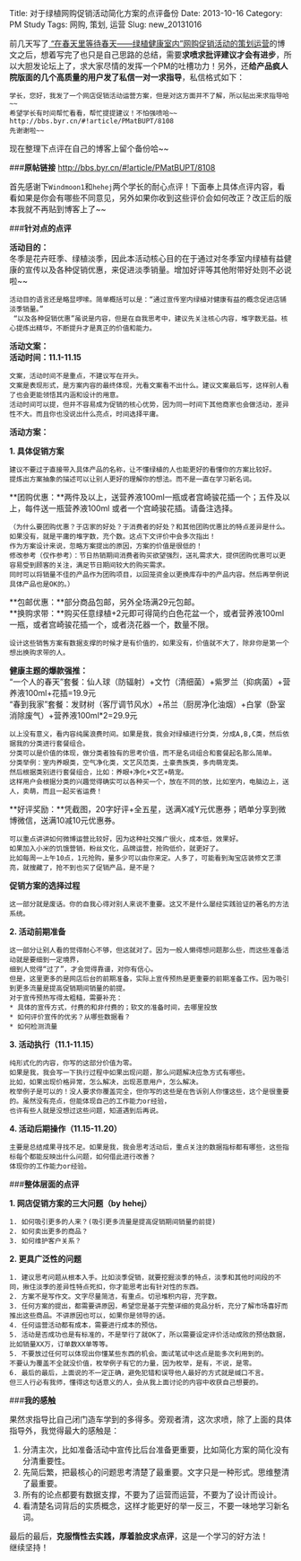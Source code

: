 Title: 对于绿植网购促销活动简化方案的点评备份
Date: 2013-10-16
Category: PM Study
Tags: 网购, 策划, 运营
Slug: new_20131016



前几天写了[ “在春天里等待春天——绿植健康室内”网购促销活动的策划运营](http://linliuzi.github.io/pages/2013/10/13/new_20131013.html)的博文之后，想着写完了也只是自己思路的总结，需要**求喷求批评建议才会有进步**，所以大胆发论坛上了，求大家尽情的发挥一个PM的吐槽功力！另外，还**给产品疯人院版面的几个高质量的用户发了私信一对一求指导**，私信格式如下：

	学长，您好，我发了一个网店促销活动运营方案，但是对这方面并不了解，所以贴出来求指导哈~~ 
	希望学长有时间帮忙看看，帮忙提提建议！不怕强喷哈~~ 
	http://bbs.byr.cn/#!article/PMatBUPT/8108 
	先谢谢啦~~ 

现在整理下点评在自己的博客上留个备份哈~~

###**原帖链接**
<http://bbs.byr.cn/#!article/PMatBUPT/8108>  

首先感谢下`Windmoon1`和`hehej`两个学长的耐心点评！下面奉上具体点评内容，看看如果是你会有哪些不同意见，另外如果你收到这些评价会如何改正？改正后的版本我就不再贴到博客上了~~  

###**针对点的点评**

**活动目的：**  
冬季是花卉旺季、绿植淡季，因此本活动核心目的在于通过对冬季室内绿植有益健康的宣传以及各种促销优惠，来促进淡季销量。增加好评等其他附带好处则不必说啦~~

	活动目的语言还是略显啰嗦。简单概括可以是：“通过宣传室内绿植对健康有益的概念促进店铺淡季销量。”  
	 “以及各种促销优惠”虽说是内容，但是在自我思考中，建议先关注核心内容，堆字数无益。核心提炼出精华，不断提升才是真正的价值和能力。

**活动文案：**  
**活动时间：11.1-11.15**  

	文案，活动时间不是重点，不建议写在开头。 
	文案是表现形式，是方案内容的最终体现，光看文案看不出什么。建议文案最后写，这样别人看了也会更能领悟其内涵和设计的用意。 
	活动时间可以提，但并不容易成为促销的核心优势，因为同一时间下其他商家也会做活动，差异性不大。而且你也没说出什么亮点，时间选择平庸。


**活动方案：**  

**1.	具体促销方案**  

	建议不要过于直接带入具体产品的名称，让不懂绿植的人也能更好的看懂你的方案比较好。
	提炼出方案抽象的描述可以让别人更好的理解你的想法。而不是一直在学习新名词。

**团购优惠：**两件及以上，送营养液100ml一瓶或者宫崎骏花插一个；五件及以上，每件送一瓶营养液100ml 或者一个宫崎骏花插。请备注选择。
	
	（为什么要团购优惠？于店家的好处？于消费者的好处？和其他团购优惠比的特点差异是什么。如果没有，就是平庸的堆字数，充个数。这点下文评价中会多次指出！ 
	作为方案设计来说，忽略方案提出的原因，方案的价值是很低的！ 
	修改参考（仅作参考）：节日热销期间消费者购买欲望强烈，送礼需求大，提供团购优惠可以更容易受到顾客的关注，满足节日期间较大的购买需求。
	同时可以将销量不佳的产品作为团购项目，以回笼资金以更换库存中的产品内容。然后再举例说具体产品也是OK的。） 

**包邮优惠：**部分商品包邮，另外全场满29元包邮。  
**换购求带：**购买任意绿植+2元即可得简约白色花盆一个，或者营养液100ml一瓶，或者宫崎骏花插一个，或者浇花器一个，数量不限。

	设计这些销售方案有数据支撑的时候才是有价值的，如果没有，价值就不大了，除非你是第一个想出换购求带的人。

**健康主题的爆款强推：**  
   “一个人的春天”套餐：仙人球（防辐射）+文竹（清细菌）+紫罗兰（抑病菌）+营养液100ml+花插=19.9元  
   “春到我家”套餐：发财树（客厅调节风水）+吊兰（厨房净化油烟）+白掌（卧室消除废气）+营养液100ml*2=29.9元  

	以上没有意义，看内容纯属浪费时间。如果是我，我会对绿植进行分类，分成A,B,C类，然后依据我的分类进行套餐组合。
	分类可以是价值的体现，做分类者独有的思考价值，而不是名词组合和套餐起名那么简单。
	分类举例：室内养眼类，空气净化类，文艺风范类，土豪贵族类，多肉萌宠类。
	然后根据类别进行套餐组合，比如：养眼+净化+文艺+萌宠。
	这样用户会根据分类的兴趣觉得确实可以各种买一个，放在不同的放，比如室内，电脑边上，送人，卖萌，而且一起买省运费！

**好评奖励：**凭截图，20字好评+全五星，送满X减Y元优惠券；晒单分享到微博微信，送满10减10元优惠券。

	可以重点讲讲如何微博运营比较好，因为这种社交推广很火，成本低，效果好。
	如果加入小米的饥饿营销，粉丝文化，品牌运营，抢购低价，就更好了。
	比如每周一上午10点，1元抢购，量多少可以由你来定。人多了，可能看到淘宝店装修文艺漂亮，就搜藏了，抢不到也买了促销产品，是不是？

**促销方案的选择过程**  

	这一部分就是废话。你的自我心得对别人来说不重要。这又不是什么屡经实践验证的著名的方法系统。

**2.	活动前期准备**  

	这一部分让别人看的觉得耐心不够，但这就对了。因为一般人懒得想问题那么些，而这些准备活动就是要细到一定境界，
	细到人觉得“过了”，才会觉得靠谱，对你有信心。
	但是，这里更多的是网店后台的前期准备，实际上宣传预热是更重要的前期准备工作。因为吸引到更多流量是提高促销期间销量的前提。 
	对于宣传预热写得太粗糙，需要补充： 
	* 具体的宣传方式，付费的和非付费的；软文的准备时间，去哪里投放 
	* 如何评价宣传的优劣？从哪些数据看？ 
	* 如何检测流量 

**3.	活动执行（11.1-11.15）**  

	纯形式化的内容，你写的这部分价值为零。
	如果是我，我会写一下执行过程中如果出现问题，那么问题解决应急方式有哪些。
	比如，如果出现价格异常，怎么解决，出现恶意用户，怎么解决。
	枚举例子是可以的！没人要求你覆盖完全，但你写的这些是在告诉别人你懂这些，这个是很重要的。虽然没有亮点，但能体现自己的工作能力or经验，
	也许有些人就是没想过这些问题，知道遇到后再说。

**4.	活动后期操作（11.15-11.20）**  

	主要是总结成果寻找不足。如果是我，我会思考活动后，重点关注的数据指标都有哪些，这些指标每个都能反映出什么问题，如何借此进行改善？
	体现你的工作能力or经验。


###**整体层面的点评**  

**1. 网店促销方案的三大问题（by  hehej）**

	1. 如何吸引更多的人来？(吸引更多流量是提高促销期间销量的前提) 
	2. 如何卖出更多的商品？ 
	3. 如何维护客户关系？ 

**2. 更具广泛性的问题**  

	1. 建议思考问题从根本入手。比如淡季促销，就要挖掘淡季的特点，淡季和其他时间段的不同，揪住淡季的差异性特点死扣，你才能思考出有针对性的东西。
	2. 方案不是写作文。文字尽量简洁，有重点。切忌堆积内容，充字数。 
	3. 任何方案的提出，都需要讲原因，希望您是基于完整详细的竞品分析，充分了解市场喜好而推出这些商品。不讲原因也可以，如果你是领导的话。
	4. 任何运营活动都有成本，需要进行成本的预估。
	5. 活动是否成功也是有标准的，不是举行了就OK了，所以需要设定评价活动成败的预估数据，比如销量XX万，订单数XX单等等。
	5. 不要放过任何可以体现出你懂某些东西的机会。面试笔试中这点是能多次利用到的。
	不要认为覆盖不全就没价值，枚举例子有它的力量，因为枚举，是有，不说，是零。
	6. 最后的最后，上面说的不一定正确，避免犯错和误导他人最好的方式就是缄口不言。
	但三人行必有我师，懂得这句话意义的人，会从我上面讨论的内容中收获自己想要的。

###**我的感触**

果然求指导比自己闭门造车学到的多得多。旁观者清，这次求喷，除了上面的具体指导外，我觉得最大的感触是：

1. 分清主次，比如准备活动中宣传比后台准备更重要，比如简化方案的简化没有分清重要性。
2. 先简后繁，把最核心的问题思考清楚了最重要。文字只是一种形式。思维整清了最重要。
3. 所有的论点都要有数据支撑，不要为了运营而运营，不要为了设计而设计。
4. 看清楚名词背后的实质概念，这样才能更好的举一反三，不要一味地学习新名词。

最后的最后，**克服惰性去实践，厚着脸皮求点评**，这是一个学习的好方法！  
继续坚持！